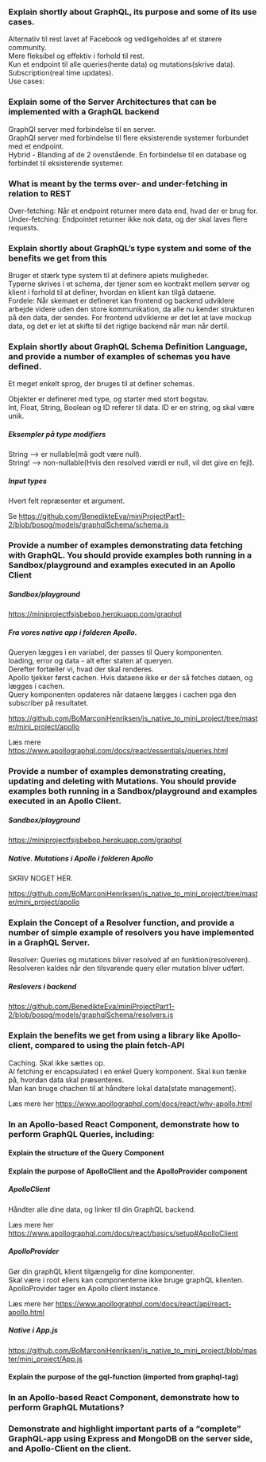 ### Explain shortly about GraphQL, its purpose and some of its use cases.
Alternativ til rest lavet af Facebook og vedligeholdes af et størere community.  
Mere fleksibel og effektiv i forhold til rest.  
Kun et endpoint til alle queries(hente data) og mutations(skrive data). Subscription(real time updates).  
Use cases: 

### Explain some of the Server Architectures that can be implemented with a GraphQL backend
GraphQl server med forbindelse til en server.  
GraphQl server med forbindelse til flere eksisterende systemer forbundet med et endpoint.  
Hybrid - Blanding af de 2 ovenstående. En forbindelse til en database og forbindet til eksisterende systemer.  

### What is meant by the terms over- and under-fetching in relation to REST
Over-fetching: Når et endpoint returner mere data end, hvad der er brug for.  
Under-fetching: Endpointet returner ikke nok data, og der skal laves flere requests.  

### Explain shortly about GraphQL’s type system and some of the benefits we get from this
Bruger et stærk type system til at definere apiets muligheder.   
Typerne skrives i et schema, der tjener som en kontrakt mellem server og klient i forhold til at definer, hvordan en klient kan tilgå dataene.  
Fordele: Når skemaet er defineret kan frontend og backend udviklere arbejde videre uden den store kommunikation, da alle nu kender strukturen på den data, der sendes. For frontend udviklerne er det let at lave mockup data, og det er let at skifte til det rigtige backend når man når dertil.  

### Explain shortly about GraphQL Schema Definition Language, and provide a number of examples of schemas you have defined.
Et meget enkelt sprog, der bruges til at definer schemas.  

Objekter er defineret med type, og starter med stort bogstav.  
Int, Float, String, Boolean og ID referer til data. ID er en string, og skal være unik.  

##### Eksempler på type modifiers
String --> er nullable(må godt være null).  
String! --> non-nullable(Hvis den resolved værdi er null, vil det give en fejl).  

##### Input types
Hvert felt repræsenter et argument.  

Se https://github.com/BenedikteEva/miniProjectPart1-2/blob/bospg/models/graphqlSchema/schema.js  

### Provide a number of examples demonstrating data fetching with GraphQL. You should provide examples both running in a Sandbox/playground and examples executed in an Apollo Client

##### Sandbox/playground
https://miniprojectfsjsbebop.herokuapp.com/graphql  

##### Fra vores native app i folderen Apollo.
Queryen lægges i en variabel, der passes til Query komponenten.  
loading, error og data - alt efter staten af queryen.  
Derefter fortæller vi, hvad der skal renderes.  
Apollo tjekker først cachen. Hvis dataene ikke er der så fetches dataen, og lægges i cachen.  
Query komponenten opdateres når dataene lægges i cachen pga den subscriber på resultatet.  

https://github.com/BoMarconiHenriksen/js_native_to_mini_project/tree/master/mini_project/apollo  

Læs mere https://www.apollographql.com/docs/react/essentials/queries.html  

### Provide a number of examples demonstrating creating, updating and deleting with Mutations. You should provide examples both running in a Sandbox/playground and examples executed in an Apollo Client.  

##### Sandbox/playground
https://miniprojectfsjsbebop.herokuapp.com/graphql  

##### Native. Mutations i Apollo i folderen Apollo
SKRIV NOGET HER.  

https://github.com/BoMarconiHenriksen/js_native_to_mini_project/tree/master/mini_project/apollo  

### Explain the Concept of a Resolver function, and provide a number of simple example of resolvers you have implemented in a GraphQL Server.  
Resolver: Queries og mutations bliver resolved af en funktion(resolveren). Resolveren kaldes når den tilsvarende query eller mutation bliver udført.  

##### Reslovers i backend
https://github.com/BenedikteEva/miniProjectPart1-2/blob/bospg/models/graphqlSchema/resolvers.js  

### Explain the benefits we get from using a library like Apollo-client, compared to using the plain fetch-API
Caching. Skal ikke sættes op.  
Al fetching er encapsulated i en enkel Query komponent. Skal kun tænke på, hvordan data skal præsenteres.  
Man kan bruge chachen til at håndtere lokal data(state management).  

Læs mere her https://www.apollographql.com/docs/react/why-apollo.html  

### In an Apollo-based React Component, demonstrate how to perform GraphQL Queries, including:
#### Explain the structure of the Query Component


#### Explain the purpose of ApolloClient and the ApolloProvider component
##### ApolloClient
Håndter alle dine data, og linker til din GraphQL backend.  

Læs mere her https://www.apollographql.com/docs/react/basics/setup#ApolloClient  

##### ApolloProvider
Gør din graphQL klient tilgængelig for dine komponenter.  
Skal være i root ellers kan componenterne ikke bruge graphQL klienten.
ApolloProvider tager en Apollo client instance.

Læs mere her https://www.apollographql.com/docs/react/api/react-apollo.html  

##### Native i App.js
https://github.com/BoMarconiHenriksen/js_native_to_mini_project/blob/master/mini_project/App.js  

#### Explain the purpose of the gql-function (imported from graphql-tag)


### In an Apollo-based React Component, demonstrate how to perform GraphQL Mutations?


### Demonstrate and highlight important parts of a “complete” GraphQL-app using Express and MongoDB on the server side, and Apollo-Client on the client.
